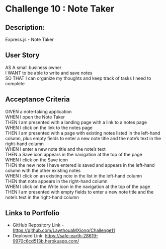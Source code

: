 # Challenge 10 : Note Taker

## **Description:**
Express.js - Note Taker

## **User Story**
AS A small business owner<br />
I WANT to be able to write and save notes<br />
SO THAT I can organize my thoughts and keep track of tasks I need to complete<br />

## **Acceptance Criteria**
GIVEN a note-taking application<br />
WHEN I open the Note Taker<br />
THEN I am presented with a landing page with a link to a notes page<br />
WHEN I click on the link to the notes page<br />
THEN I am presented with a page with existing notes listed in the left-hand column, plus empty fields to enter a new note title and the note’s text in the right-hand column<br />
WHEN I enter a new note title and the note’s text<br />
THEN a Save icon appears in the navigation at the top of the page<br />
WHEN I click on the Save icon<br />
THEN the new note I have entered is saved and appears in the left-hand column with the other existing notes<br />
WHEN I click on an existing note in the list in the left-hand column<br />
THEN that note appears in the right-hand column<br />
WHEN I click on the Write icon in the navigation at the top of the page<br />
THEN I am presented with empty fields to enter a new note title and the note’s text in the right-hand column<br />
## **Links to Portfolio**
* GitHub Repository Link - https://github.com/LawthouaMXiong/Challenge11
* Deployed Link: https://safe-earth-28619-9970c6cd513b.herokuapp.com/
